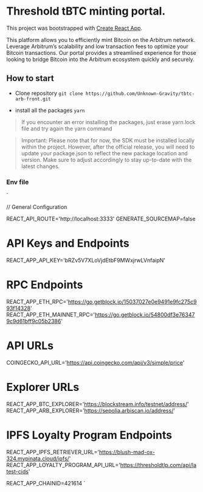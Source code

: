 # Threshold tBTC minting portal.

This project was bootstrapped with [Create React App](https://github.com/facebook/create-react-app).

This platform allows you to efficiently mint Bitcoin on the Arbitrum network. Leverage Arbitrum’s scalability and low transaction fees to optimize your Bitcoin transactions. Our portal provides a streamlined experience for those looking to bridge Bitcoin into the Arbitrum ecosystem quickly and securely.

## How to start

-   Clone repository
    `git clone https://github.com/Unknown-Gravity/tbtc-arb-front.git`

-   install all the packages
    `yarn`

> If you encounter an error installing the packages, just erase yarn.lock file and try again the yarn command

> Important: Please note that for now, the SDK must be installed locally within the project. However, after the official release, you will need to update your package.json to reflect the new package location and version. Make sure to adjust accordingly to stay up-to-date with the latest changes.

### Env file

`

// General Configuration

REACT_API_ROUTE='http://localhost:3333'
GENERATE_SOURCEMAP=false

# API Keys and Endpoints

REACT_APP_API_KEY='bRZv5V7XLoVjdEtbF9MWxjrwLVnfaipN'

# RPC Endpoints

REACT_APP_ETH_RPC='https://go.getblock.io/15037027e0e9491e9fc275c993f14328'
REACT_APP_ETH_MAINNET_RPC='https://go.getblock.io/54800df3e763479c9d61bff9c05b2386'

# API URLs

COINGECKO_API_URL='https://api.coingecko.com/api/v3/simple/price'

# Explorer URLs

REACT_APP_BTC_EXPLORER='https://blockstream.info/testnet/address/'
REACT_APP_ARB_EXPLORER='https://sepolia.arbiscan.io/address/'

# IPFS Loyalty Program Endpoints

REACT_APP_IPFS_RETRIEVER_URL='https://blush-mad-ox-324.mypinata.cloud/ipfs/'
REACT_APP_LOYALTY_PROGRAM_API_URL='https://thresholdtlp.com/api/latest-cids'

REACT_APP_CHAINID=421614
`
